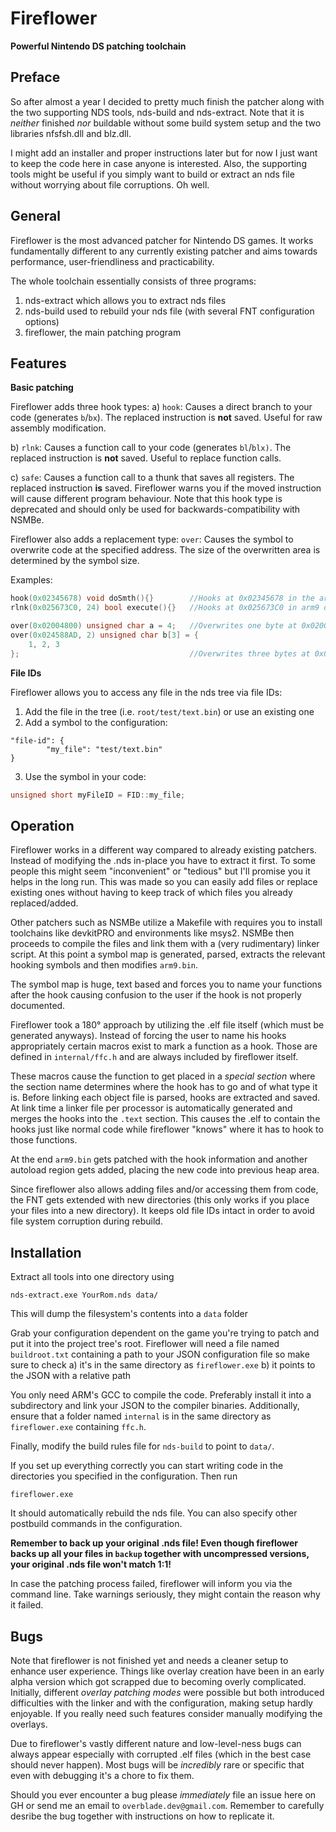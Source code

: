 # Fireflower
**Powerful Nintendo DS patching toolchain**

## Preface
So after almost a year I decided to pretty much finish the patcher along with the two supporting NDS tools, nds-build and nds-extract.
Note that it is *neither* finished *nor* buildable without some build system setup and the two libraries nfsfsh.dll and blz.dll.

I might add an installer and proper instructions later but for now I just want to keep the code here in case anyone is interested.
Also, the supporting tools might be useful if you simply want to build or extract an nds file without worrying about file corruptions. Oh well.

## General
Fireflower is the most advanced patcher for Nintendo DS games. It works fundamentally different to any currently existing patcher and aims towards performance,
user-friendliness and practicability.

The whole toolchain essentially consists of three programs:
1) nds-extract which allows you to extract nds files
2) nds-build used to rebuild your nds file (with several FNT configuration options)
3) fireflower, the main patching program


## Features
**Basic patching**

Fireflower adds three hook types:
a) `hook`: Causes a direct branch to your code (generates `b`/`bx`). The replaced instruction is **not** saved. Useful for raw assembly modification.

b) `rlnk`: Causes a function call to your code (generates `bl`/`blx)`. The replaced instruction is **not** saved. Useful to replace function calls.

c) `safe`: Causes a function call to a thunk that saves all registers. The replaced instruction **is** saved. Fireflower warns you if the moved instruction will cause different
program behaviour. Note that this hook type is deprecated and should only be used for backwards-compatibility with NSMBe.

Fireflower also adds a replacement type:
`over`: Causes the symbol to overwrite code at the specified address. The size of the overwritten area is determined by the symbol size.

Examples:
```cpp
hook(0x02345678) void doSmth(){} 		//Hooks at 0x02345678 in the arm9 binary
rlnk(0x025673C0, 24) bool execute(){}	//Hooks at 0x025673C0 in arm9 overlay 24

over(0x02004800) unsigned char a = 4;	//Overwrites one byte at 0x02004800 in the arm9 binary
over(0x024588AD, 2) unsigned char b[3] = {
	1, 2, 3
};										//Overwrites three bytes at 0x024588AD in arm9 overlay 2
```

**File IDs**

Fireflower allows you to access any file in the nds tree via file IDs:
1) Add the file in the tree (i.e. `root/test/text.bin`) or use an existing one
2) Add a symbol to the configuration:
```
"file-id": {
        "my_file": "test/text.bin"
}
```
3) Use the symbol in your code:
```cpp
unsigned short myFileID = FID::my_file;
```

## Operation
Fireflower works in a different way compared to already existing patchers. Instead of modifying the .nds in-place you have to extract it first.
To some people this might seem "inconvenient" or "tedious" but I'll promise you it helps in the long run. This was made so you can easily add files or replace existing ones
without having to keep track of which files you already replaced/added.

Other patchers such as NSMBe utilize a Makefile with requires you to install toolchains like devkitPRO and environments like msys2.
NSMBe then proceeds to compile the files and link them with a (very rudimentary) linker script. At this point a symbol map is generated, parsed, extracts the relevant hooking
symbols and then modifies `arm9.bin`.

The symbol map is huge, text based and forces you to name your functions after the hook causing confusion to the user if the hook is not properly documented.


Fireflower took a 180° approach by utilizing the .elf file itself (which must be generated anyways).
Instead of forcing the user to name his hooks appropriately certain macros exist to mark a function as a hook. Those are defined in `internal/ffc.h` and are always included by fireflower itself.

These macros cause the function to get placed in a *special section* where the section name determines where the hook has to go and of what type it is.
Before linking each object file is parsed, hooks are extracted and saved. At link time a linker file per processor is automatically generated and merges the hooks into the `.text` section. This causes the .elf to contain the hooks just like normal code while fireflower "knows" where it has to hook to those functions.

At the end `arm9.bin` gets patched with the hook information and another autoload region gets added, placing the new code into previous heap area.

Since fireflower also allows adding files and/or accessing them from code, the FNT gets extended with new directories (this only works if you place your files into a new directory).
It keeps old file IDs intact in order to avoid file system corruption during rebuild.

## Installation
Extract all tools into one directory using
```
nds-extract.exe YourRom.nds data/
```
This will dump the filesystem's contents into a `data` folder

Grab your configuration dependent on the game you're trying to patch and put it into the project tree's root.
Fireflower will need a file named `buildroot.txt` containing a path to your JSON configuration file so make sure to check
a) it's in the same directory as `fireflower.exe`
b) it points to the JSON with a relative path

You only need ARM's GCC to compile the code. Preferably install it into a subdirectory and link your JSON to the compiler binaries.
Additionally, ensure that a folder named `internal` is in the same directory as `fireflower.exe` containing `ffc.h`.

Finally, modify the build rules file for `nds-build` to point to `data/`.

If you set up everything correctly you can start writing code in the directories you specified in the configuration.
Then run
```
fireflower.exe
```
It should automatically rebuild the nds file. You can also specify other postbuild commands in the configuration.

**Remember to back up your original .nds file! Even though fireflower backs up all your files in `backup` together with uncompressed versions, your original .nds file won't match 1:1!**

In case the patching process failed, fireflower will inform you via the command line. Take warnings seriously, they might contain the reason why it failed.


## Bugs
Note that fireflower is not finished yet and needs a cleaner setup to enhance user experience. Things like overlay creation have been in an early alpha version which got
scrapped due to becoming overly complicated. Initially, different *overlay patching modes* were possible but both introduced difficulties 
with the linker and with the configuration, making setup hardly enjoyable. If you really need such features consider manually modifying the overlays.

Due to fireflower's vastly different nature and low-level-ness bugs can always appear especially with corrupted .elf files (which in the best case should never happen).
Most bugs will be *incredibly* rare or specific that even with debugging it's a chore to fix them.

Should you ever encounter a bug please *immediately* file an issue here on GH or send me an email to `overblade.dev@gmail.com`. Remember to carefully desribe the bug together with instructions on how to replicate it.
